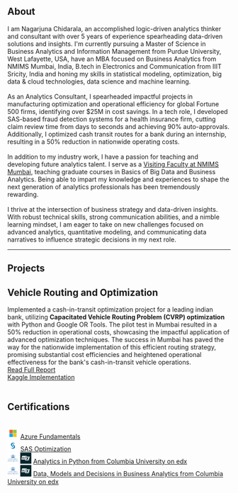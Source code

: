 ## About

I am Nagarjuna Chidarala, an accomplished logic-driven analytics thinker and consultant with over 5 years of experience spearheading data-driven solutions and insights. I'm currently pursuing a Master of Science in Business Analytics and Information Management from Purdue University, West Lafayette, USA, have an MBA focused on Business Analytics from NMIMS Mumbai, India, B.tech in Electronics and Communication from IIIT Sricity, India and honing my skills in statistical modeling, optimization, big data & cloud technologies, data science and machine learning.
<br><br>
As an Analytics Consultant, I spearheaded impactful projects in manufacturing optimization and operational efficiency for global Fortune 500 firms, identifying over $25M in cost savings. In a tech role, I developed SAS-based fraud detection systems for a health insurance firm, cutting claim review time from days to seconds and achieving 90% auto-approvals. Additionally, I optimized cash transit routes for a bank during an internship, resulting in a 50% reduction in nationwide operating costs.
<br><br>
In addition to my industry work, I have a passion for teaching and developing future analytics talent. I serve as a [Visiting Faculty at NMIMS Mumbai](https://online.nmims.edu/faculty/prof-nagarjuna-chidarala/), teaching graduate courses in Basics of Big Data and Business Analytics. Being able to impart my knowledge and experiences to shape the next generation of analytics professionals has been tremendously rewarding.
<br><br>
I thrive at the intersection of business strategy and data-driven insights. With robust technical skills, strong communication abilities, and a nimble learning mindset, I am eager to take on new challenges focused on advanced analytics, quantitative modeling, and communicating data narratives to influence strategic decisions in my next role.
<!--I am proud to have two awards instituted in my name: the "Rachit Shrachi Jain Full Attendance Award" for not taking a single leave in 13 years of school, and the "[Rachit Jain Award for All-Round Excellence](https://www.hindustantimes.com/ht-school/delhi-school-events-new-era-public-holds-honours-ceremony/story-vjgvxNebhtel5KqC04KgBK.html)" for demonstrating immense dedication and perseverance with utmost humility. 
<br><br>
I believe in the importance of continuous learning and pushing the boundaries of knowledge for personal and professional growth. I envision myself to be a leader bringing tangible positive impact through my work in a future where data will rule and analytics will be mainstream.-->

---

## Projects

## Vehicle Routing and Optimization

<!--[Making Graphs Accessible - Creating Tabular Data from Graph Images](https://rachit-0032.github.io/hands-on-DL)
<br>-->
Implemented a cash-in-transit optimization project for a leading indian bank, utilizing **Capacitated Vehicle Routing Problem (CVRP) optimization** with Python and Google OR Tools. The pilot test in Mumbai resulted in a 50% reduction in operational costs, showcasing the impactful application of advanced optimization techniques. The success in Mumbai has paved the way for the nationwide implementation of this efficient routing strategy, promising substantial cost efficiencies and heightened operational effectiveness for the bank's cash-in-transit vehicle operations.
<br>
[Read Full Report](https://medium.com/@nag96.chidara/capacitated-vehicle-routing-problem-cvrp-optimization-using-google-or-tools-and-python-7848fb5ffd16)
<br>
[Kaggle Implementation](https://www.kaggle.com/code/arjunanc/vehicle-routing-problem-cvrp-using-google-or-tools)
<br><br>
<!-- <img src="https://github.com/rachit-0032/hands-on-DL/blob/main/15S04_Model_Pipeline.png?raw=true"/> -->
## Certifications
<br>
    <img src="images/ms_logo.jpeg?raw=true" width="5%" height="5%"/>
    <a href="https://drive.google.com/file/d/1cycf5RhCls-IbXn5HskZud_mQnP50A2i/view">Azure Fundamentals</a> 
    <br>
    <img src="images/sas_logo.jpeg?raw=true" width="5%" height="5%"/>
    <a href="https://drive.google.com/file/d/1gg2_CMYuDJIVWSmrM8-tj1D1gEMSYfdw/view">SAS Optimization</a> 
    <br>
    <img src="images/col_logo.jpeg?raw=true" width="5%" height="5%"/> <img src="images/edx_logo.jpeg?raw=true" width="5%" height="5%"/>
    <a href="https://courses.edx.org/certificates/effea36c9c98452ab06014f31f212866">Analytics in Python from Columbia University on edx</a> 
    <br>
    <img src="images/col_logo.jpeg?raw=true" width="5%" height="5%"/> <img src="images/edx_logo.jpeg?raw=true" width="5%" height="5%"/>
    <a href="https://courses.edx.org/certificates/98a51eb9216149ed98d482876702ec6e">Data, Models and Decisions in Business Analytics from Columbia University on edx</a> 
    <br>
<!-- 
<!--
**Automated Categorization of Scanned Documents in a PDF docket**
<br>
Even in today's increasingly digitised world, many organisations still rely on manual verification of documents. While a manual check could be necessary for a authorisation stand-point, the process can be immensely assisted by using technology to categorize the documents in their particular categories as an initial, highly accurate, run which could be verified by a human. We (team of 2), as part of MIT MBAN Capstone Project, are using **multi-modal** text and vision based approach towards buidling a generalized capability that could support this work for **Wolters Kluwer**. 
<br>
I am currently working on this project...
<br> -->

<!--
## Optimisation

[Optimizing Inter-Hospital Patient Transfer (IHT) Routing](https://rachit-0032.github.io/Patient-Transfer-Optimization)
<br>
Inter-hospital patient transfers (IHTs) comprise about 3.5% of all hospital inpatient admissions across the globe. This project takes the perspective of a fictitious inter-hospital patient transfer company based in Boston, Massachusetts. The aim is to build a cost-effective ambulance routing system incorporating real-world constraints using **mixed-integer optimization methods**. A 46% reduction in fuel cost was achieved over a real-world baseline.
<br>
[Read Full Report](https://github.com/rachit-0032/Patient-Transfer-Optimization/blob/main/Reports/Submission/Optimization_Final_Report.pdf)
<br><br>
<img src="https://github.com/rachit-0032/Patient-Transfer-Optimization/blob/main/Reports/Submission/15093_Poster_Image.png?raw=true"/>

---

## Natural Language Processing (NLP)

[Named-Entity Recognition for the Astrophysics Literature](https://rachit-0032.github.io/WIESP-NER)
<br>
The number of scientific papers published per year has exploded in recent years. Indexing the article’s full-text in search engines helps discover and retrieve vital scientific information to continue building on the shoulders of giants, informing policy, and making evidence-based decisions. This project aims at using **Named Entity Recognition** (NER) to extract key information from scientific papers which can help search engines to better select and filter articles.
<br>
[Read Full Report](https://github.com/rachit-0032/WIESP-NER/blob/main/Project%20NER%20PPT.pdf)
<br><br>
<img src="https://github.com/rachit-0032/WIESP-NER/blob/main/Project%20NER%20-%20Rachit%20%26%20Anshul%20-%20Poster.png?raw=true"/>

---

## Prescriptive Analytics

[Deriving Treatment Policies for Prostate Cancer Patients using Optimal Policy Trees](https://github.com/rachit-0032/Optimal-Treatment-Assignment/blob/main/reports/Submission/15095_Rachit_Moritz_Project_Report.pdf)
<br>
Prostate cancer is the cause of numerous deaths every year around the world. For this, and any other disease, there is always a need of improving drug prescription policies. This work aims to explore optimal, personalized prescriptions using **optimal policy trees** (OPT) for prostate cancer patients based on their individual characteristics.
<br>
[Read Full Report](https://github.com/rachit-0032/Optimal-Treatment-Assignment/blob/main/reports/Submission/15095_Rachit_Moritz_Project_Report.pdf)
<br><br>
<img src="https://github.com/rachit-0032/Optimal-Treatment-Assignment/blob/main/results/images/OPT_All_DM.png?raw=true"/>

---

## Reinforcement Learning (RL)

[Cooperative Multi Agent Reinforcement Learning for UAVs](https://rachit-0032.github.io/deeprl)
<br>
Autonomous vehicles are the future (and now even the present). Reinforcement learning is the backbone of such sytems where agents learn from their surrounding environments and make optimal decisions based on the rewards achieved. In multiple scenarios, multiple agents need to cooperative with proper communication, like for military drones. However, an enemy could potentially track these communication signals. This work judges the learnability of multiple agents in a more practical, **noise-enabled decentralised environment** with experiements involving differential privacy as well.
<br>
[Read Full Report](https://github.com/rachit-0032/deeprl/blob/main/BTP_Final_Report_Rachit.pdf)
<br><br>
<img src="https://github.com/rachit-0032/deeprl/blob/main/RL_Results.png?raw=true"/>


---

## Recommendation System

[Book Recommendation System](https://rachit-0032.github.io/Book-Recommendation-System)
<br>
With CoVID-19, the trend for book-reading went up too. The aim of this project was to try our (team of 4) hands on understanding how **recommendations** work and build a system for book recommendations.
<br>
[Read Full Report](https://github.com/rachit-0032/Book-Recommendation-System/blob/main/Reports/Submission/15072_Team_Decomposers_Project_Report.pdf)
<br><br>
<img src="https://github.com/rachit-0032/Book-Recommendation-System/blob/main/Reports/Recommendation_Results.png?raw=true"/>


---

## Product Management

[Google PM Hackathon - AI-powered ESG shopping assistant](https://www.youtube.com/watch?v=44KV3NpMTzs)
<br>
Sustainability is an important topic in today's world. Is there a way online retailers could drive change in the consumer behaviour to encourage users towards sustainable shopping. We (team of 5) designed an ESG-driven shopping assistant for **sustainable product adoption** via online retailers.
<br>
[View Demo](https://www.youtube.com/watch?v=44KV3NpMTzs)
<br><br>
<img src="https://github.com/rachit-0032/come-on-e/blob/main/Come-on-E.png?raw=true"/>

---

## Prototype Modelling

[Glove for Reducing Hand Tremors](https://rachit-0032.github.io/iStopTremors)
<br>
Millions of people around the globe are affected by Parkinsons, a disease which doesn't have any cure till now. The tremors in hands are too strong for the person to do their daily chores effectively. This project aimed to assist the affected by delivering stability to their hands, developed with the purpose of refreshing their potential and boosting their innate confidence!” iStopTremors won the **Design & Innovation Summer Award** with a research grant.
<br>
[Read Pitch](https://github.com/rachit-0032/iStopTremors/blob/main/iStopTremors%20Long%20Pitch.pdf)
<br><br>
<img src="https://github.com/rachit-0032/iStopTremors/blob/main/DISA%202019%20-%20Hand%20Glove%20Prototype.png?raw=true"/>
-->

